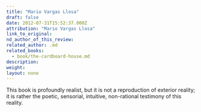 ```yaml
---
title: "Mario Vargas Llosa"
draft: false
date: 2012-07-31T15:52:37.000Z
attribution: "Mario Vargas Llosa"
link_to_original:
nd_author_of_this_review:
related_author: .md
related_books:
  - book/the-cardboard-house.md
description:
weight:
layout: none
---
```

This book is profoundly realist, but it is not a reproduction of exterior reality; it is rather the poetic, sensorial, intuitive, non-rational testimony of this reality.

